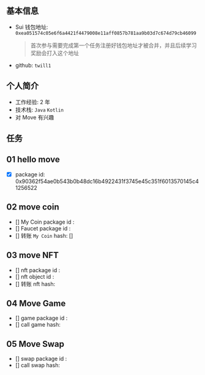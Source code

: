 ## 基本信息

- Sui 钱包地址: `0xea051574c05e6f6a4421f4479008e11aff0857b781aa9b03d7c674d79cb46099`
  > 首次参与需要完成第一个任务注册好钱包地址才被合并，并且后续学习奖励会打入这个地址
- github: `twill1`

## 个人简介

- 工作经验: 2 年
- 技术栈: `Java` `Kotlin`
- 对 Move 有兴趣

## 任务

## 01 hello move

- [x] package id: 0x90362f54ae0b543b0b48dc16b4922431f3745e45c351f6013570145c41256522

## 02 move coin

- [] My Coin package id :  
- [] Faucet package id : 
- [] 转账 `My Coin` hash: []

## 03 move NFT

- [] nft package id : 
- [] nft object id : 
- [] 转账 nft hash: 

## 04 Move Game

- [] game package id : 
- [] call game hash: 

## 05 Move Swap

- [] swap package id :
- [] call swap hash:
